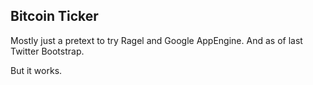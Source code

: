 Bitcoin Ticker
--------------

Mostly just a pretext to try Ragel and Google AppEngine. And as of last Twitter Bootstrap.

But it works.
